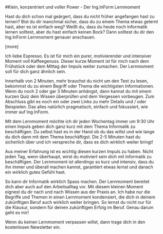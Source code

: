 #Klein, konzentriert und voller Power - Der Ing.InForm Lernmoment

Hast du dich schon mal geärgert, dass du nicht früher angefangen hast zu lernen? Bist du dir manchmal sicher, dass du zu einem Thema etwas gelernt hast, aber es ist einfach weg? Weißt du, dass du heute noch Informatik lernen solltest, aber du hast einfach keinen Bock? Dann solltest du dir den Ing.InForm Lernmoment genauer anschauen.

[more]

Ich liebe Espresso. Es ist für mich ein purer, motivierender und intensiver Moment voll Kaffeegenuss. Dieser kurze Moment ist für mich nach dem Frühstück oder dem Mittag der Impuls weiter zumachen. Der Lernmoment soll für dich ganz ähnlich sein.

Innerhalb von 2 Minuten, mehr brauchst du nicht um den Text zu lesen, bekommst du zu einem Begriff oder Thema die wichtigsten Informationen. Wenn du noch 2 oder gar 3 Minuten anhängst, dann kannst du mit einem kurzen Quiz dein Wissen überprüfen und dem Vergessen vorbeugen. Zum Abschluss gibt es noch ein oder zwei Links zu mehr Details und / oder Beispielen. Das alles natürlich pragmatisch, einfach und fokussiert, wie immer auf Ing.InForm. 

Mit dem Lernmoment möchte ich dir jeden Wochentag immer um 9:30 Uhr einen Impuls geben dich ganz kurz mit dem Thema Informatik zu beschäftigen. Du selbst hast es in der Hand ob du das willst und wie lange du dich dann mit dem Thema beschäftigst. Die 2-5 Minuten hast du sicherlich über und ich verspreche dir, dass es dich wirklich weiter bringt!

Aus meiner Erfahrung ist es wichtig diesen kurzen Impuls zu haben. Nicht jeden Tag, wenn überhaupt, wirst du motiviert sein dich mit Informatik zu beschäftigen. Der Lernmoment ist allerdings so kurz und intensiv, dass du ihn immer und überall machen kannst, garantiert etwas lernst und danach ein wirklich gutes Gefühl hast.

So kann dir Informatik wirklich Spass machen. Der Lernmoment bereitet dich aber auch auf den Arbeitsalltag vor. Mit diesem kleinen Moment eignest du dir nach und nach Wissen aus der Praxis an. Ich habe nur die Begriffe und Themen in einen Lernmoment kondensiert, die dich in deinem zukünftigen Beruf auch wirklich weiter bringen. So lernst du nicht nur für die Klausur, sondern für deinen zukünftigen Erfolg im Beruf. Genau darum geht es mir!

Wenn du keinen Lernmoment verpassen willst, dann trage dich in den kostenlosen Newsletter ein.
